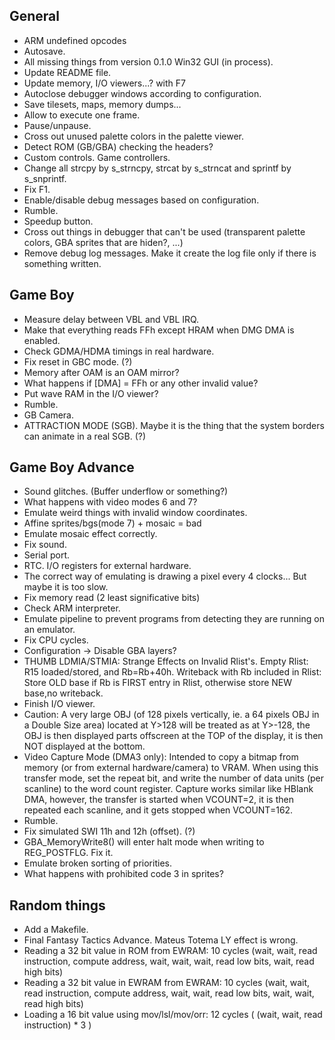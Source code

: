 
General
-------

- ARM undefined opcodes
- Autosave.
- All missing things from version 0.1.0 Win32 GUI (in process).
- Update README file.
- Update memory, I/O viewers...? with F7
- Autoclose debugger windows according to configuration.
- Save tilesets, maps, memory dumps...
- Allow to execute one frame.
- Pause/unpause.
- Cross out unused palette colors in the palette viewer.
- Detect ROM (GB/GBA) checking the headers?
- Custom controls. Game controllers.
- Change all strcpy by s_strncpy, strcat by s_strncat and sprintf by s_snprintf.
- Fix F1.
- Enable/disable debug messages based on configuration.
- Rumble.
- Speedup button.
- Cross out things in debugger that can't be used (transparent palette colors, GBA sprites that are hiden?, ...)
- Remove debug log messages. Make it create the log file only if there is something written.

Game Boy
--------

- Measure delay between VBL and VBL IRQ.
- Make that everything reads FFh except HRAM when DMG DMA is enabled.
- Check GDMA/HDMA timings in real hardware.
- Fix reset in GBC mode. (?)
- Memory after OAM is an OAM mirror?
- What happens if [DMA] = FFh or any other invalid value?
- Put wave RAM in the I/O viewer?
- Rumble.
- GB Camera.
- ATTRACTION MODE (SGB). Maybe it is the thing that the system borders can animate in a real SGB. (?)

Game Boy Advance
----------------

- Sound glitches. (Buffer underflow or something?)
- What happens with video modes 6 and 7?
- Emulate weird things with invalid window coordinates.
- Affine sprites/bgs(mode 7) + mosaic = bad
- Emulate mosaic effect correctly.
- Fix sound.
- Serial port.
- RTC. I/O registers for external hardware.
- The correct way of emulating is drawing a pixel every 4 clocks... But maybe it is too slow.
- Fix memory read (2 least significative bits)
- Check ARM interpreter.
- Emulate pipeline to prevent programs from detecting they are running on an emulator.
- Fix CPU cycles.
- Configuration -> Disable GBA layers?
- THUMB LDMIA/STMIA: Strange Effects on Invalid Rlist's. Empty Rlist: R15 loaded/stored, and Rb=Rb+40h. Writeback with Rb included in Rlist: Store OLD base if Rb is FIRST entry in Rlist, otherwise store NEW base,no writeback.
- Finish I/O viewer.
- Caution: A very large OBJ (of 128 pixels vertically, ie. a 64 pixels OBJ in a Double Size area) located at Y>128 will be treated as at Y>-128, the OBJ is then displayed parts offscreen at the TOP of the display, it is then NOT displayed at the bottom.
- Video Capture Mode (DMA3 only): Intended to copy a bitmap from memory (or from external hardware/camera) to VRAM. When using this transfer mode, set the repeat bit, and write the number of data units (per scanline) to the word count register. Capture works similar like HBlank DMA, however, the transfer is started when VCOUNT=2, it is then repeated each scanline, and it gets stopped when VCOUNT=162.
- Rumble.
- Fix simulated SWI 11h and 12h (offset). (?)
- GBA_MemoryWrite8() will enter halt mode when writing to REG_POSTFLG. Fix it.
- Emulate broken sorting of priorities.
- What happens with prohibited code 3 in sprites?

Random things
-------------

- Add a Makefile.
- Final Fantasy Tactics Advance. Mateus Totema LY effect is wrong.
- Reading a 32 bit value in ROM from EWRAM: 10 cycles (wait, wait, read instruction, compute address, wait, wait, wait, read low bits, wait, read high bits)
- Reading a 32 bit value in EWRAM from EWRAM: 10 cycles (wait, wait, read instruction, compute address, wait, wait, read low bits, wait, wait, read high bits)
- Loading a 16 bit value using mov/lsl/mov/orr: 12 cycles ( (wait, wait, read instruction) * 3 )



